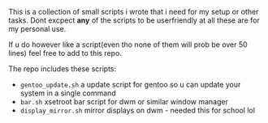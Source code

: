This is a collection of small scripts i wrote that i need for my setup or other tasks. Dont excpect **any** of the scripts to be userfriendly at all these are for my personal use.

If u do however like a script(even tho none of them will prob be over 50 lines) feel free to add to this repo.

The repo includes these scripts:

- `gentoo_update.sh` a update script for gentoo so u can update your system in a single command
- `bar.sh` xsetroot bar script for dwm or similar window manager
- `display_mirror.sh` mirror displays on dwm - needed this for school lol

